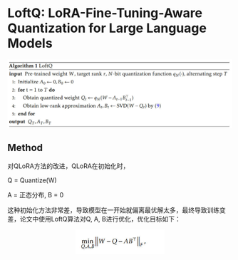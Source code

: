 # LoftQ: LoRA-Fine-Tuning-Aware Quantization for Large Language Models

<p align="center">
<img src="loftq.jpg" width="600" title="sparsevit">
</p>

## Method

对QLoRA方法的改进，QLoRA在初始化时，

Q = Quantize(W)

A = 正态分布, B = 0

这种初始化方法非常差，导致模型在一开始就偏离最优解太多，最终导致训练变差，论文中使用LoftQ算法对Q, A, B进行优化，优化目标如下：
<p align="center">
<img src="eq6.jpg" width="200" title="sparsevit">
</p>